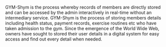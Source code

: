 

GYM-Shym is the process whereby records of members are directly stored and can be accessed by the admin interactively in real-time without an intermediary service. GYM-Shym is the process of storing members details including health status, payment records, exercise routines etc who have taken admission to the gym. Since the emergence of the World Wide Web, owners have sought to stored their user details in a digital system for easy access and find out every detail when needed.
